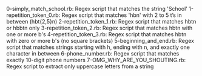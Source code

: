 0-simply_match_school.rb: Regex script that matches the string 'School'
1-repetition_token_0.rb: Regex script that matches 'hbn' with 2 to 5 t’s in between (hbt{2,5}n)
2-repetition_token_1.rb: Regex script that matches hbtn or hbbtn only
3-repetition_token_2.rb: Regex script that matches hbtn with one or more b's
4-repetition_token_3.rb: Regex script that matches hbtn with zero or more b's (no square brackets)
5-beginning_and_end.rb: Regex script that matches strings starting with h, ending with n, and exactly one character in between
6-phone_number.rb: Regex script that matches exactly 10-digit phone numbers
7-OMG_WHY_ARE_YOU_SHOUTING.rb: Regex script to extract only uppercase letters from a string
